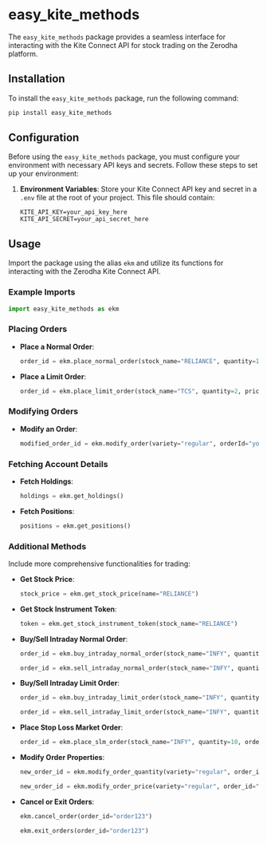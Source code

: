 # easy_kite_methods

The `easy_kite_methods` package provides a seamless interface for interacting with the Kite Connect API for stock trading on the Zerodha platform.

## Installation

To install the `easy_kite_methods` package, run the following command:

```bash
pip install easy_kite_methods
```

## Configuration

Before using the `easy_kite_methods` package, you must configure your environment with necessary API keys and secrets. Follow these steps to set up your environment:

1. **Environment Variables**: Store your Kite Connect API key and secret in a `.env` file at the root of your project. This file should contain:

    ```
    KITE_API_KEY=your_api_key_here
    KITE_API_SECRET=your_api_secret_here
    ```

## Usage

Import the package using the alias `ekm` and utilize its functions for interacting with the Zerodha Kite Connect API.

### Example Imports

```python
import easy_kite_methods as ekm
```

### Placing Orders

-   **Place a Normal Order**:

    ```python
    order_id = ekm.place_normal_order(stock_name="RELIANCE", quantity=1, order_type="BUY")
    ```

-   **Place a Limit Order**:

    ```python
    order_id = ekm.place_limit_order(stock_name="TCS", quantity=2, price=3500, order_type="SELL")
    ```

### Modifying Orders

-   **Modify an Order**:

    ```python
    modified_order_id = ekm.modify_order(variety="regular", orderId="your_order_id_here", quantity=2, price=3550)
    ```

### Fetching Account Details

-   **Fetch Holdings**:

    ```python
    holdings = ekm.get_holdings()
    ```

-   **Fetch Positions**:

    ```python
    positions = ekm.get_positions()
    ```

### Additional Methods

Include more comprehensive functionalities for trading:

-   **Get Stock Price**:

    ```python
    stock_price = ekm.get_stock_price(name="RELIANCE")
    ```

-   **Get Stock Instrument Token**:

    ```python
    token = ekm.get_stock_instrument_token(stock_name="RELIANCE")
    ```

-   **Buy/Sell Intraday Normal Order**:

    ```python
    order_id = ekm.buy_intraday_normal_order(stock_name="INFY", quantity=10)
    ```

    ```python
    order_id = ekm.sell_intraday_normal_order(stock_name="INFY", quantity=5)
    ```

-   **Buy/Sell Intraday Limit Order**:

    ```python
    order_id = ekm.buy_intraday_limit_order(stock_name="INFY", quantity=10, price=1500)
    ```

    ```python
    order_id = ekm.sell_intraday_limit_order(stock_name="INFY", quantity=5, price=1500)
    ```

-   **Place Stop Loss Market Order**:

    ```python
    order_id = ekm.place_slm_order(stock_name="INFY", quantity=10, order_type="BUY", price=1500)
    ```

-   **Modify Order Properties**:

    ```python
    new_order_id = ekm.modify_order_quantity(variety="regular", order_id="order123", quantity=15)
    ```

    ```python
    new_order_id = ekm.modify_order_price(variety="regular", order_id="order123", price=1520)
    ```

-   **Cancel or Exit Orders**:

    ```python
    ekm.cancel_order(order_id="order123")
    ```

    ```python
    ekm.exit_orders(order_id="order123")
    ```
